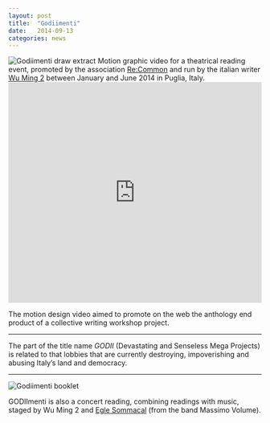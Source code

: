 ```yaml
---
layout: post
title:  "Godiimenti"
date:   2014-09-13
categories: news
---
```


<img src="http://transit7.cargocollective.com/1/10/325579/10281174/Godimenti_illustrazione_web_1.png" alt="Godiimenti draw extract">
Motion graphic video for a theatrical reading event, promoted by the association <a href="http://www.recommon.org/eng/godiimenti-abc-guide-to-resist-devastating-mega-projects/" target="_blank">Re:Common</a> and run by the italian writer <a href="http://www.wumingfoundation.com/giap/?p=18780" target="_blank">Wu Ming 2</a> between January and June 2014 in Puglia, Italy.

<iframe src="https://player.vimeo.com/video/105421434?color=e74c3c&title=0&byline=0&portrait=0" width="100%" height="440" frameborder="0" webkitallowfullscreen mozallowfullscreen allowfullscreen></iframe>

The motion design video aimed to promote on the web the anthology end product of a collective writing workshop project.

<hr>
<div class="highlight">
The part of the title name <i>GODII</i> (Devastating and Senseless Mega Projects) is related to that lobbies that are currently destroying, impoverishing and abusing Italy’s land and democracy.
</div>
<hr>

<img src="http://payload399.cargocollective.com/1/10/325579/10281174/goddimenti_booklet_2.png" alt="Godiimenti booklet">

GODIImenti is also a concert reading, combining readings with music, staged by Wu Ming 2 and <a href="https://www.youtube.com/watch?t=2&v=LsA35_0lh68" target="_blank">Egle Sommacal</a> (from the band Massimo Volume).

